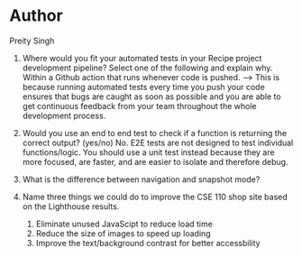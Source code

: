 # Author
Preity Singh

1. Where would you fit your automated tests in your Recipe project development pipeline? Select one of the following and explain why.
Within a Github action that runs whenever code is pushed. --> This is because running automated tests every time you push your code ensures that bugs are caught as soon as possible and you are able to get continuous feedback from your team throughout the whole development process. 

2. Would you use an end to end test to check if a function is returning the correct output? (yes/no)
No. E2E tests are not designed to test individual functions/logic. You should use a unit test instead because they are more focused, are faster, and are easier to isolate and therefore debug.

3. What is the difference between navigation and snapshot mode?


4. Name three things we could do to improve the CSE 110 shop site based on the Lighthouse results.
   1. Eliminate unused JavaScipt to reduce load time 
   2. Reduce the size of images to speed up loading 
   3. Improve the text/background contrast for better accessbility







